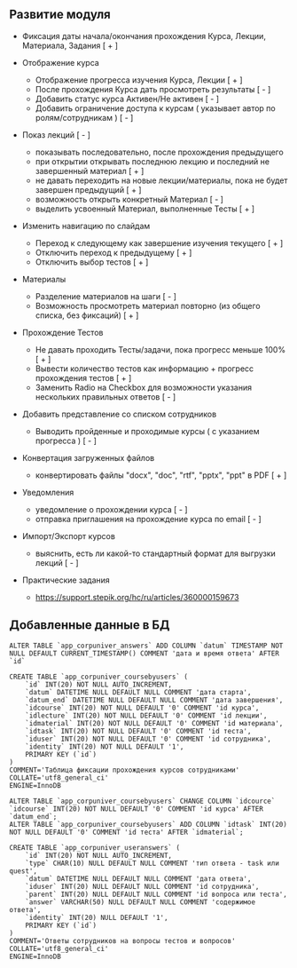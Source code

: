 ## Развитие модуля

* Фиксация даты начала/окончания прохождения Курса, Лекции, Материала, Задания [ + ]

* Отображение курса
    - Отображение прогресса изучения Курса, Лекции [ + ]
    - После прохождения Курса дать просмотреть результаты [ - ]
    - Добавить статус курса Активен/Не активен [ - ]
    - Добавить ограничение доступа к курсам ( указывает автор по ролям/сотрудникам ) [ - ]

* Показ лекций [ - ]
    - показывать последовательно, после прохождения предыдущего
    - при открытии открывать последнюю лекцию и последний не завершенный материал [ + ]
    - не давать переходить на новые лекции/материалы, пока не будет завершен предыдущий [ + ]
    - возможность открыть конкретный Материал [ - ]
    - выделить усвоенный Материал, выполненные Тесты [ + ]

* Изменить навигацию по слайдам
    - Переход к следующему как завершение изучения текущего [ + ]
    - Отключить переход к предыдущему [ + ]
    - Отключить выбор тестов [ + ]

* Материалы
    - Разделение материалов на шаги [ - ]
    - Возможность просмотреть материал повторно (из общего списка, без фиксаций) [ + ]

* Прохождение Тестов
    - Не давать проходить Тесты/задачи, пока прогресс меньше 100% [ + ]
    - Вывести количество тестов как информацию + прогресс прохождения тестов [ + ]
    - Заменить Radio на Checkbox для возможности указания нескольких правильных ответов [ - ]

* Добавить представление со списком сотрудников
    - Выводить пройденные и проходимые курсы ( с указанием прогресса ) [ - ]

* Конвертация загруженных файлов
    - конвертировать файлы "docx", "doc", "rtf", "pptx", "ppt" в PDF [ + ]

* Уведомления
    - уведомление о прохождении курса [ - ]
    - отправка приглашения на прохождение курса по email [ - ]

* Импорт/Экспорт курсов
    - выяснить, есть ли какой-то стандартный формат для выгрузки лекций [ - ]
    
* Практические задания
    - https://support.stepik.org/hc/ru/articles/360000159673

## Добавленные данные в БД

```mysql
ALTER TABLE `app_corpuniver_answers` ADD COLUMN `datum` TIMESTAMP NOT NULL DEFAULT CURRENT_TIMESTAMP() COMMENT 'дата и время ответа' AFTER `id`
```

```mysql
CREATE TABLE `app_corpuniver_coursebyusers` (
	`id` INT(20) NOT NULL AUTO_INCREMENT,
	`datum` DATETIME NULL DEFAULT NULL COMMENT 'дата старта',
	`datum_end` DATETIME NULL DEFAULT NULL COMMENT 'дата завершения',
	`idcourse` INT(20) NOT NULL DEFAULT '0' COMMENT 'id курса',
	`idlecture` INT(20) NOT NULL DEFAULT '0' COMMENT 'id лекции',
	`idmaterial` INT(20) NOT NULL DEFAULT '0' COMMENT 'id материала',
	`idtask` INT(20) NOT NULL DEFAULT '0' COMMENT 'id теста',
	`iduser` INT(20) NOT NULL DEFAULT '0' COMMENT 'id сотрудника',
	`identity` INT(20) NOT NULL DEFAULT '1',
	PRIMARY KEY (`id`)
)
COMMENT='Таблица фиксации прохождения курсов сотрудниками'
COLLATE='utf8_general_ci'
ENGINE=InnoDB
```

```mysql
ALTER TABLE `app_corpuniver_coursebyusers` CHANGE COLUMN `idcource` `idcourse` INT(20) NOT NULL DEFAULT '0' COMMENT 'id курса' AFTER `datum_end`;
ALTER TABLE `app_corpuniver_coursebyusers` ADD COLUMN `idtask` INT(20) NOT NULL DEFAULT '0' COMMENT 'id теста' AFTER `idmaterial`;
```

```mysql
CREATE TABLE `app_corpuniver_useranswers` (
	`id` INT(20) NOT NULL AUTO_INCREMENT,
	`type` CHAR(10) NULL DEFAULT NULL COMMENT 'тип ответа - task или quest',
	`datum` DATETIME NULL DEFAULT NULL COMMENT 'дата ответа',
	`iduser` INT(20) NULL DEFAULT NULL COMMENT 'id сотрудника',
	`parent` INT(20) NULL DEFAULT NULL COMMENT 'id вопроса или теста',
	`answer` VARCHAR(50) NULL DEFAULT NULL COMMENT 'содержимое ответа',
	`identity` INT(20) NULL DEFAULT '1',
	PRIMARY KEY (`id`)
)
COMMENT='Ответы сотрудников на вопросы тестов и вопросов'
COLLATE='utf8_general_ci'
ENGINE=InnoDB
```